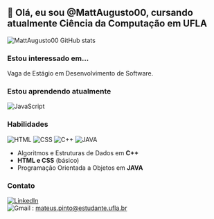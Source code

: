 ## 👋 Olá, eu sou @MattAugusto00, cursando atualmente Ciência da Computação em UFLA
![MattAugusto00 GitHub stats](https://github-readme-stats.vercel.app/api?username=MattAugusto00&show_icons=true&theme=radical)

 ### Estou interessado em...
 Vaga de Estágio em Desenvolvimento de Software.
 
 ### Estou aprendendo atualmente
 ![JavaScript](https://img.shields.io/badge/JavaScript-F7DF1E?style=for-the-badge&logo=javascript&logoColor=black)

 ### Habilidades
 ![HTML](https://img.shields.io/badge/HTML-239120?style=for-the-badge&logo=html5&logoColor=white)
 ![CSS](https://img.shields.io/badge/CSS-239120?&style=for-the-badge&logo=css3&logoColor=white)
 ![C++](https://img.shields.io/badge/C%2B%2B-00599C?style=for-the-badge&logo=c%2B%2B&logoColor=white)
 ![JAVA](https://img.shields.io/badge/Java-ED8B00?style=for-the-badge&logo=openjdk&logoColor=white)
 * Algoritmos e Estruturas de Dados em **C++**
 * **HTML e CSS** (básico)
 * Programação Orientada a Objetos em **JAVA**

### Contato
[![LinkedIn](https://img.shields.io/badge/LinkedIn-0077B5?style=for-the-badge&logo=linkedin&logoColor=white)](https://www.linkedin.com/in/mateus-silveira-793172161/) </br>
![Gmail](https://img.shields.io/badge/Gmail-D14836?style=for-the-badge&logo=gmail&logoColor=white) : mateus.pinto@estudante.ufla.br

<!---
MattAugusto00/MattAugusto00 is a ✨ special ✨ repository because its `README.md` (this file) appears on your GitHub profile.
You can click the Preview link to take a look at your changes.
--->

